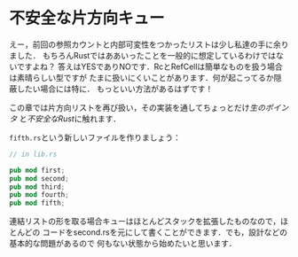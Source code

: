 # 不安全な片方向キュー

えー，前回の参照カウントと内部可変性をつかったリストは少し私達の手に余りました．
もちろんRustではああいったことを一般的に想定しているわけではないですよね？
答えはYESでありNOです．RcとRefCellは簡単なものを扱う場合は素晴らしい型ですが
たまに扱いにくいことがあります．何が起こってるか隠蔽したい場合には特に．
もっといい方法があるはずです！

この章では片方向リストを再び扱い，その実装を通してちょっとだけ*生のポインタ*
と*不安全なRust*に触れます．

`fifth.rs`という新しいファイルを作りましょう：

```rust ,ignore
// in lib.rs

pub mod first;
pub mod second;
pub mod third;
pub mod fourth;
pub mod fifth;
```

連結リストの形を取る場合キューはほとんどスタックを拡張したものなので，ほとんどの
コードをsecond.rsを元にして書くことができます．でも，設計などの基本的な問題があるので
何もない状態から始めたいと思います．
